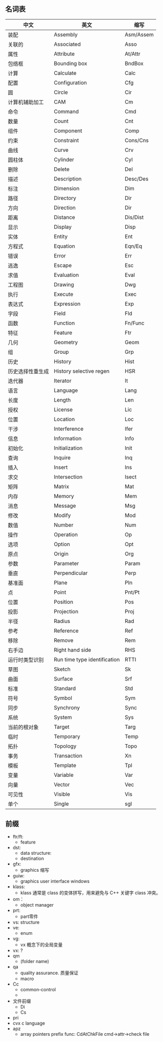 ## 名词表

| 中文             | 英文                         | 缩写      |
| ---------------- | ---------------------------- | --------- |
| 装配             | Assembly                     | Asm/Assem |
| 关联的           | Associated                   | Asso      |
| 属性             | Attribute                    | At/Attr   |
| 包络框           | Bounding box                 | BndBox    |
| 计算             | Calculate                    | Calc      |
| 配置             | Configuration                | Cfg       |
| 圆               | Circle                       | Cir       |
| 计算机辅助加工   | CAM                          | Cm        |
| 命令             | Command                      | Cmd       |
| 数量             | Count                        | Cnt       |
| 组件             | Component                    | Comp      |
| 约束             | Constraint                   | Cons/Cns  |
| 曲线             | Curve                        | Crv       |
| 圆柱体           | Cylinder                     | Cyl       |
| 删除             | Delete                       | Del       |
| 描述             | Description                  | Desc/Des  |
| 标注             | Dimension                    | Dim       |
| 路径             | Directory                    | Dir       |
| 方向             | Direction                    | Dir       |
| 距离             | Distance                     | Dis/Dist  |
| 显示             | Display                      | Disp      |
| 实体             | Entity                       | Ent       |
| 方程式           | Equation                     | Eqn/Eq    |
| 错误             | Error                        | Err       |
| 逃逸             | Escape                       | Esc       |
| 求值             | Evaluation                   | Eval      |
| 工程图           | Drawing                      | Dwg       |
| 执行             | Execute                      | Exec      |
| 表达式           | Expression                   | Exp       |
| 字段             | Field                        | Fld       |
| 函数             | Function                     | Fn/Func   |
| 特征             | Feature                      | Ftr       |
| 几何             | Geometry                     | Geom      |
| 组               | Group                        | Grp       |
| 历史             | History                      | Hist      |
| 历史选择性重生成 | History selective regen      | HSR       |
| 迭代器           | Iterator                     | It        |
| 语言             | Language                     | Lang      |
| 长度             | Length                       | Len       |
| 授权             | License                      | Lic       |
| 位置             | Location                     | Loc       |
| 干涉             | Interference                 | Ifer      |
| 信息             | Information                  | Info      |
| 初始化           | Initialization               | Init      |
| 查询             | Inquire                      | Inq       |
| 插入             | Insert                       | Ins       |
| 求交             | Intersection                 | Isect     |
| 矩阵             | Matrix                       | Mat       |
| 内存             | Memory                       | Mem       |
| 消息             | Message                      | Msg       |
| 修改             | Modify                       | Mod       |
| 数值             | Number                       | Num       |
| 操作             | Operation                    | Op        |
| 选项             | Option                       | Opt       |
| 原点             | Origin                       | Org       |
| 参数             | Parameter                    | Param     |
| 垂直             | Perpendicular                | Perp      |
| 基准面           | Plane                        | Pln       |
| 点               | Point                        | Pnt/Pt    |
| 位置             | Position                     | Pos       |
| 投影             | Projection                   | Proj      |
| 半径             | Radius                       | Rad       |
| 参考             | Reference                    | Ref       |
| 移除             | Remove                       | Rem       |
| 右手边           | Right hand side              | RHS       |
| 运行时类型识别   | Run time type identification | RTTI      |
| 草图             | Sketch                       | Sk        |
| 曲面             | Surface                      | Srf       |
| 标准             | Standard                     | Std       |
| 符号             | Symbol                       | Sym       |
| 同步             | Synchrony                    | Sync      |
| 系统             | System                       | Sys       |
| 当前的根对象     | Target                       | Targ      |
| 临时             | Temporary                    | Temp      |
| 拓扑             | Topology                     | Topo      |
| 事务             | Transaction                  | Xn        |
| 模板             | Template                     | Tpl       |
| 变量             | Variable                     | Var       |
| 向量             | Vector                       | Vec       |
| 可见性           | Visible                      | Vis       |
| 单个             | Single                       | sgl       |

## 前缀

- ftr/ft:
  - feature
- dst:
  - data structure:
  - destination
- gfx:
  - graphics 缩写
- guiw:
  - graphics user interface windows
- klass:
  - klass 通常是 class 的变体拼写，用来避免与 C++ 关键字 class 冲突。
- om：
  - object manager
- prt:
  - part零件
- vs: 
  structure
- ve: 
  - enum
- vg:
  - vx 概念下的全局变量
- vx: 
  ?
- qm
  - (folder name)
- qa
  - quality assurance. 质量保证
  - macro
- Cc
  - common-control
  - 
- 文件前缀
  - Di
  - Cs
- pri
- cvx
  c language 
- apz
  - array pointers prefix
func: CdAtChkFile
  cmd->attr->check file
